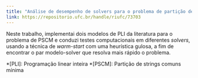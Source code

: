 ```yaml
---
title: "Análise de desempenho de solvers para o problema de partição de strings comuns mínima"
link: https://repositorio.ufc.br/handle/riufc/73703
---
```


Neste trabalho, implementai dois modelos de PLI da literatura para o problema de PSCM e conduzi testes computacionais em diferentes _solvers_, usando a técnica de _warm-start_ com uma heurística gulosa, a fim de encontrar o par modelo-solver que resolva mais rápido o problema.

*[PLI]: Programação linear inteira
*[PSCM]: Partição de strings comuns mínima
